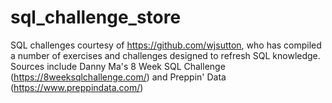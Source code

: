 # sql_challenge_store
SQL challenges courtesy of https://github.com/wjsutton, who has compiled a number of exercises and challenges designed to refresh SQL knowledge.
Sources include Danny Ma's 8 Week SQL Challenge (https://8weeksqlchallenge.com/) and Preppin' Data (https://www.preppindata.com/)
